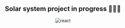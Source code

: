 <div align="center">

## Solar system project in progress 🚀🚀🚀

![react](https://user-images.githubusercontent.com/51785898/91357843-411b3900-e7c8-11ea-8161-3e8191a6cde2.png)

</div>